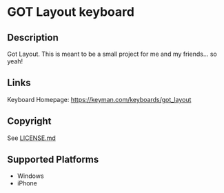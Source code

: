 GOT Layout keyboard
==============

Description
-----------
Got Layout. This is meant to be a small project for me and my friends... so yeah!

Links
-----
Keyboard Homepage: https://keyman.com/keyboards/got_layout

Copyright
---------
See [LICENSE.md](LICENSE.md)

Supported Platforms
-------------------
 * Windows
 * iPhone

